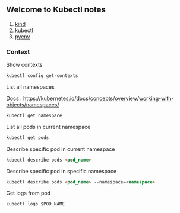 ## Welcome to Kubectl notes

1. [kind](./kind.md)
2. [kubectl](./kubectl.md)
3. [pyenv](./pyenv.md)

### Context

Show contexts

```markdown
kubectl config get-contexts
```

List all namespaces

Docs : https://kubernetes.io/docs/concepts/overview/working-with-objects/namespaces/ 

```markdown
kubectl get namespace
```

List all pods in current namespace 

```markdown
kubectl get pods
```

Describe specific pod in current namespace 

```markdown
kubectl describe pods <pod_name>
```

Describe specific pod in specific namespace

```markdown
kubectl describe pods <pod_name> --namespace=<namespace>
```

Get logs from pod
```
kubectl logs $POD_NAME
```


